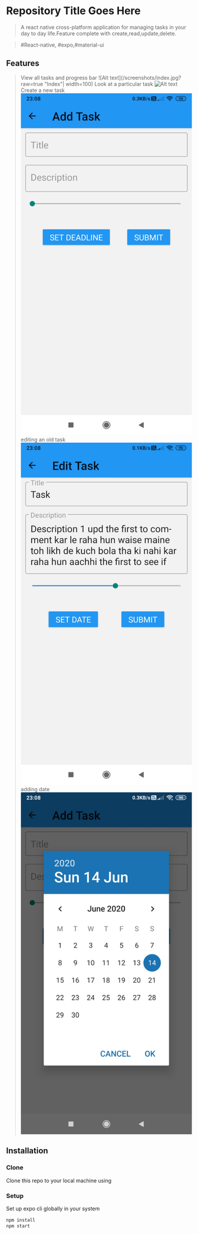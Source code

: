 # Repository Title Goes Here

> A react native cross-platform application for managing tasks in your day to day life.Feature complete with create,read,update,delete.

> #React-native, #expo,#material-ui

## Features

> View all tasks and progress bar
![Alt text](/screenshots/index.jpg?raw=true "Index"| width=100)
> Look at a particular task
![Alt text](/screenshots/show.jpg?raw=true "Show")
> Create a new task
![Alt text](/screenshots/add.jpg?raw=true "Add")
> editing an old task
![Alt text](/screenshots/edit.jpg?raw=true "Edit")
> adding date
![Alt text](/screenshots/setDate.jpg?raw=true "setDate")


## Installation

### Clone

Clone this repo to your local machine using

### Setup

Set up expo cli globally in your system
```
npm install
npm start
```

